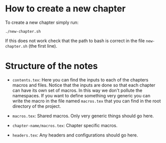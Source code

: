 # How to create a new chapter

To create a new chapter simply run:

```
./new-chapter.sh
```

If this does not work check that the path to bash is correct in the file
`new-chapter.sh` (the first line).

# Structure of the notes

- `contents.tex`: Here you can find the inputs to each of the chapters macros
  and files. Notice that the inputs are done so that each chapter can have its
  own set of macros. In this way we don't pollute the namespaces. If you want to
  define something very generic you can write the macro in the file named
  `macros.tex` that you can find in the root directory of the project.

- `macros.tex`: Shared macros. Only very generic things should go here.

- `chapter-name/macros.tex`: Chapter specific macros.

- `headers.tex`: Any headers and configurations should go here.